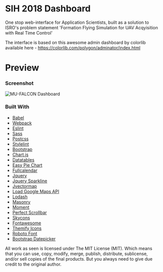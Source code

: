 # SIH 2018 Dashboard

One stop web-interface for Application Scientists, built as a solution to ISRO's problem statement 'Formation Flying Simulation for UAV Acqyisition with Real Time Control' 

The interface is based on this awesome admin dashboard by colorlib available here - https://colorlib.com/polygon/adminator/index.html

# Preview

### Screenshot

![MU-FALCON Dashboard](https://preview.ibb.co/bUUOzx/Screen_Shot_2018_03_31_at_2_51_23_PM.png)

### Built With
- [Babel](https://babeljs.io/)
- [Webpack](https://webpack.js.org/)
- [Eslint](https://eslint.org/)
- [Sass](http://sass-lang.com/)
- [Postcss](http://postcss.org/)
- [Stylelint](https://stylelint.io/)
- [Bootstrap](http://getbootstrap.com/)
- [Chart.js](http://www.chartjs.org/)
- [Datatables](https://datatables.net/)
- [Easy Pie Chart](http://rendro.github.io/easy-pie-chart/)
- [Fullcalendar](https://fullcalendar.io/)
- [Jquery](https://jquery.com/)
- [Jquery Sparkline](https://omnipotent.net/jquery.sparkline/)
- [Jvectormap](http://jvectormap.com/)
- [Load Google Maps API](https://github.com/yuanqing/load-google-maps-api)
- [Lodash](https://lodash.com/)
- [Masonry](https://masonry.desandro.com/)
- [Moment](https://momentjs.com/)
- [Perfect Scrollbar](https://github.com/utatti/perfect-scrollbar)
- [Skycons](https://darkskyapp.github.io/skycons/)
- [Fontawesome](http://fontawesome.io/)
- [Themify Icons](https://themify.me/themify-icons)
- [Roboto Font](https://fonts.google.com/specimen/Roboto)
- [Bootstrap Datepicker](https://bootstrap-datepicker.readthedocs.io/en/latest/)

All work as seen is licensed under The MIT License (MIT). Which means that you can use, copy, modify, merge, publish, distribute, sublicense, and/or sell copies of the final products. But you always need to give due credit to the original author. 
